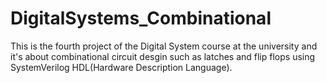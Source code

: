 # DigitalSystems_Combinational
This is the fourth project of the Digital System course at the university and it's about combinational circuit desgin such as latches and flip flops using SystemVerilog HDL(Hardware Description Language).
